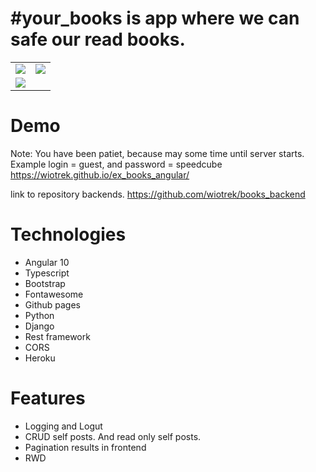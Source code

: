 # #your_books is app where we can safe our read books.
<table>
  <tr>
    <td valign="top"><img src="https://user-images.githubusercontent.com/57100427/97080748-01bd6d00-15fe-11eb-9215-f58d875ca469.png"></td>
    <td valign="top"><img src="https://user-images.githubusercontent.com/57100427/97080749-02560380-15fe-11eb-91c8-e28ec2bd5384.png"></td>
  </tr>
  <tr>
    <td valign="top"><img src="https://user-images.githubusercontent.com/57100427/97080750-02560380-15fe-11eb-92b3-106bc81b8234.png"></td>
  </tr>
 </table>
 
# Demo
Note: You have been patiet, because may some time until server starts. <br />
Example login = guest, and password = speedcube <br />
https://wiotrek.github.io/ex_books_angular/

link to repository backends.
https://github.com/wiotrek/books_backend

# Technologies
<ul>
  <li>Angular 10</li>
  <li>Typescript</li>
  <li>Bootstrap</li>
  <li>Fontawesome</li>
  <li>Github pages</li>
  <li>Python</li>
  <li>Django</li>
  <li>Rest framework</li>
  <li>CORS</li>
  <li>Heroku</li>
</ul>

# Features
<ul>
  <li>Logging and Logut</li>
  <li>CRUD self posts. And read only self posts.</li>
  <li>Pagination results in frontend</li>
  <li>RWD</li>
</ul>
